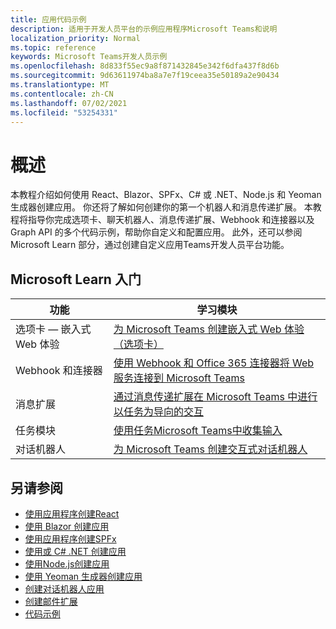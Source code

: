 ```yaml
---
title: 应用代码示例
description: 适用于开发人员平台的示例应用程序Microsoft Teams和说明
localization_priority: Normal
ms.topic: reference
keywords: Microsoft Teams开发人员示例
ms.openlocfilehash: 8d833f55ec9a8f871432845e342f6dfa437f8d6b
ms.sourcegitcommit: 9d63611974ba8a7e7f19ceea35e50189a2e90434
ms.translationtype: MT
ms.contentlocale: zh-CN
ms.lasthandoff: 07/02/2021
ms.locfileid: "53254331"
---
```

# <a name="overview"></a>概述

本教程介绍如何使用 React、Blazor、SPFx、C# 或 .NET、Node.js 和 Yeoman 生成器创建应用。 你还将了解如何创建你的第一个机器人和消息传递扩展。 本教程将指导你完成选项卡、聊天机器人、消息传递扩展、Webhook 和连接器以及 Graph API 的多个代码示例，帮助你自定义和配置应用。 此外，还可以参阅 Microsoft Learn 部分，通过创建自定义应用Teams开发人员平台功能。  

## <a name="getting-started-with-microsoft-learn"></a>Microsoft Learn 入门

| **功能**| **学习模块**|
|--------|-------------|
| 选项卡 — 嵌入式 Web 体验  |  [为 Microsoft Teams 创建嵌入式 Web 体验（选项卡）](/learn/modules/embedded-web-experiences/) |
| Webhook 和连接器  |  [使用 Webhook 和 Office 365 连接器将 Web 服务连接到 Microsoft Teams](/learn/modules/msteams-webhooks-connectors/) |
|消息扩展  | [通过消息传递扩展在 Microsoft Teams 中进行以任务为导向的交互](/learn/modules/msteams-messaging-extensions/)  |
| 任务模块 |  [使用任务Microsoft Teams中收集输入](/learn/modules/msteams-task-modules/) |
| 对话机器人  | [为 Microsoft Teams 创建交互式对话机器人](/learn/modules/msteams-conversation-bots/)  |

## <a name="see-also"></a>另请参阅

* [使用应用程序创建React](first-app-react.md)
* [使用 Blazor 创建应用](first-app-blazor.md)
* [使用应用程序创建SPFx](first-app-spfx.md)
* [使用或 C# .NET 创建应用](get-started-dotnet-app-studio.md)
* [使用Node.js创建应用](get-started-nodejs-app-studio.md)
* [使用 Yeoman 生成器创建应用](get-started-yeoman.md)
* [创建对话机器人应用](first-app-bot.md)
* [创建邮件扩展](first-message-extension.md)
* [代码示例](https://github.com/OfficeDev/Microsoft-Teams-Samples)